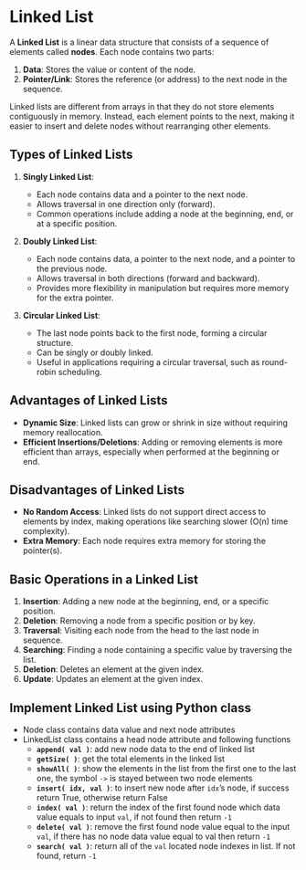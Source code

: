 # Linked List

A **Linked List** is a linear data structure that consists of a sequence of elements called **nodes**. Each node contains two parts:

1. **Data**: Stores the value or content of the node.
2. **Pointer/Link**: Stores the reference (or address) to the next node in the sequence.

Linked lists are different from arrays in that they do not store elements contiguously in memory. Instead, each element points to the next, making it easier to insert and delete nodes without rearranging other elements.

## Types of Linked Lists

1. **Singly Linked List**:

   - Each node contains data and a pointer to the next node.
   - Allows traversal in one direction only (forward).
   - Common operations include adding a node at the beginning, end, or at a specific position.

2. **Doubly Linked List**:
   - Each node contains data, a pointer to the next node, and a pointer to the previous node.
   - Allows traversal in both directions (forward and backward).
   - Provides more flexibility in manipulation but requires more memory for the extra pointer.

3. **Circular Linked List**:
   - The last node points back to the first node, forming a circular structure.
   - Can be singly or doubly linked.
   - Useful in applications requiring a circular traversal, such as round-robin scheduling.

## Advantages of Linked Lists

- **Dynamic Size**: Linked lists can grow or shrink in size without requiring memory reallocation.
- **Efficient Insertions/Deletions**: Adding or removing elements is more efficient than arrays, especially when performed at the beginning or end.

## Disadvantages of Linked Lists

- **No Random Access**: Linked lists do not support direct access to elements by index, making operations like searching slower (O(n) time complexity).
- **Extra Memory**: Each node requires extra memory for storing the pointer(s).

## Basic Operations in a Linked List

1. **Insertion**: Adding a new node at the beginning, end, or a specific position.
2. **Deletion**: Removing a node from a specific position or by key.
3. **Traversal**: Visiting each node from the head to the last node in sequence.
4. **Searching**: Finding a node containing a specific value by traversing the list.
5. **Deletion**: Deletes an element at the given index.
6. **Update**: Updates an element at the given index.

## Implement Linked List using Python class

- Node class contains data value and next node attributes
- LinkedList class contains a head node attribute and following functions
  - **`append( val )`**: add new node data to the end of linked list
  - **`getSize( )`**: get the total elements in the linked list
  - **`showAll( )`**: show the elements in the list from the first one to the last one, the symbol `->` is stayed between two node elements
  - **`insert( idx, val )`**: to insert new node after `idx`’s node, if success return True, otherwise return False
  - **`index( val )`**: return the index of the first found node which data value equals to input `val`, if not found then return `-1`
  - **`delete( val )`**: remove the first found node value equal to the input `val`, if there has no node data value equal to val then return `-1`
  - **`search( val )`**: return all of the `val` located node indexes in list. If not found, return `-1`